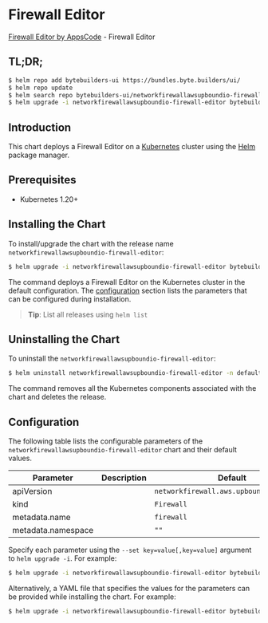 # Firewall Editor

[Firewall Editor by AppsCode](https://byte.builders) - Firewall Editor

## TL;DR;

```bash
$ helm repo add bytebuilders-ui https://bundles.byte.builders/ui/
$ helm repo update
$ helm search repo bytebuilders-ui/networkfirewallawsupboundio-firewall-editor --version=v0.4.18
$ helm upgrade -i networkfirewallawsupboundio-firewall-editor bytebuilders-ui/networkfirewallawsupboundio-firewall-editor -n default --create-namespace --version=v0.4.18
```

## Introduction

This chart deploys a Firewall Editor on a [Kubernetes](http://kubernetes.io) cluster using the [Helm](https://helm.sh) package manager.

## Prerequisites

- Kubernetes 1.20+

## Installing the Chart

To install/upgrade the chart with the release name `networkfirewallawsupboundio-firewall-editor`:

```bash
$ helm upgrade -i networkfirewallawsupboundio-firewall-editor bytebuilders-ui/networkfirewallawsupboundio-firewall-editor -n default --create-namespace --version=v0.4.18
```

The command deploys a Firewall Editor on the Kubernetes cluster in the default configuration. The [configuration](#configuration) section lists the parameters that can be configured during installation.

> **Tip**: List all releases using `helm list`

## Uninstalling the Chart

To uninstall the `networkfirewallawsupboundio-firewall-editor`:

```bash
$ helm uninstall networkfirewallawsupboundio-firewall-editor -n default
```

The command removes all the Kubernetes components associated with the chart and deletes the release.

## Configuration

The following table lists the configurable parameters of the `networkfirewallawsupboundio-firewall-editor` chart and their default values.

|     Parameter      | Description |                       Default                       |
|--------------------|-------------|-----------------------------------------------------|
| apiVersion         |             | <code>networkfirewall.aws.upbound.io/v1beta1</code> |
| kind               |             | <code>Firewall</code>                               |
| metadata.name      |             | <code>firewall</code>                               |
| metadata.namespace |             | <code>""</code>                                     |


Specify each parameter using the `--set key=value[,key=value]` argument to `helm upgrade -i`. For example:

```bash
$ helm upgrade -i networkfirewallawsupboundio-firewall-editor bytebuilders-ui/networkfirewallawsupboundio-firewall-editor -n default --create-namespace --version=v0.4.18 --set apiVersion=networkfirewall.aws.upbound.io/v1beta1
```

Alternatively, a YAML file that specifies the values for the parameters can be provided while
installing the chart. For example:

```bash
$ helm upgrade -i networkfirewallawsupboundio-firewall-editor bytebuilders-ui/networkfirewallawsupboundio-firewall-editor -n default --create-namespace --version=v0.4.18 --values values.yaml
```
